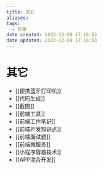 ```yaml
---
title: 其它
aliases:
tags:
  - 目录
date created: 2022-12-08 17:16:53
date updated: 2022-12-08 17:16:53
---
```


# 其它

- [[便携蓝牙打印机]]
- [[代码生成]]
- [[截图]]
- [[前端工具]]
- [[前端工作笔记]]
- [[前端开发知识点]]
- [[前端面试题]]
- [[前端微服务]]
- [[小程序容器技术]]
- [[APP混合开发]]

